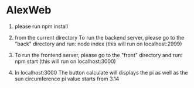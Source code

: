 # AlexWeb
1. please run npm install

2. from the current directory
To run the backend server, please go to the "back" directory and run:
node index
(this will run on localhost:2999)

3. To run the frontend server, please go to the "front" directory and run:
npm start
(this will run on localhost:3000)

4. In localhost:3000
The button calculate will displays the pi as well as the sun circumference
pi value starts from 3.14
